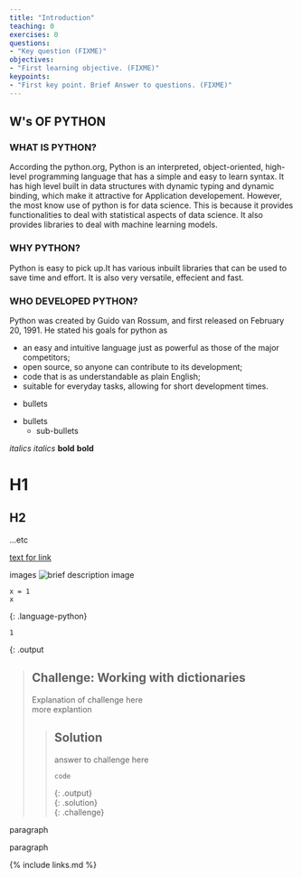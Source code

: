 ```yaml
---
title: "Introduction"
teaching: 0
exercises: 0
questions:
- "Key question (FIXME)"
objectives:
- "First learning objective. (FIXME)"
keypoints:
- "First key point. Brief Answer to questions. (FIXME)"
---
```


## W's OF PYTHON

### WHAT IS PYTHON?

According the python.org, Python is an interpreted, object-oriented, high-level programming language that has a simple and easy to learn syntax. It has high level built in data structures with dynamic typing and dynamic binding, which make it attractive for Application developement. However, the most know use of python is for data science. This is because it provides functionalities to deal with statistical aspects of data science. It also provides libraries to deal with machine learning models. 

### WHY PYTHON?

Python is easy to pick up.It has various inbuilt libraries that can be used to save time and effort. It is also very versatile, effecient and fast.

### WHO DEVELOPED PYTHON?

Python was created by Guido van Rossum, and first released on February 20, 1991. He stated his goals for python as 
- an easy and intuitive language just as powerful as those of the major competitors;
- open source, so anyone can contribute to its development;
- code that is as understandable as plain English;
- suitable for everyday tasks, allowing for short development times.

* bullets
- bullets
  - sub-bullets

*italics*
_italics_
**bold**
__bold__

# H1
## H2 
...etc

[text for link](https://...)

images
![brief description image](../fig/file-name.png)
~~~
x = 1
x
~~~
{: .language-python}

~~~
1
~~~
{: .output

> ## Challenge: Working with dictionaries  
> Explanation of challenge here  
> more explantion  
>> ## Solution  
>> answer to challenge here  
>> ~~~  
>> code   
>> ~~~  
>> {: .output}    
> {: .solution}  
{: .challenge}  

paragraph

paragraph


{% include links.md %}

